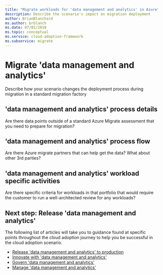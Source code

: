 ```yaml
---
title: "Migrate workloads for 'data management and analytics' in Azure"
description: Describe the scenario's impact on migration deployment
author: BrianBlanchard
ms.author: brblanch
ms.date: 07/01/2010
ms.topic: conceptual
ms.service: cloud-adoption-framework
ms.subservice: migrate
---
```


# Migrate 'data management and analytics'

Describe how your scenario changes the deployment process during migration in a standard migration factory

## 'data management and analytics' process details

Are there data points outside of a standard Azure Migrate assessment that you need to prepare for migration?

## 'data management and analytics' process flow

Are there Azure migrate partners that can help get the data? What about other 3rd parties?

## 'data management and analytics' workload specific activities

Are there specific criteria for workloads in that portfolio that would require the customer to run a well-architected review for any workloads?

## Next step: Release 'data management and analytics'

The following list of articles will take you to guidance found at specific points throughout the cloud adoption journey to help you be successful in the cloud adoption scenario.

- [Release 'data management and analytics' to production](./migrate-release.md)
- [Innovate with 'data management and analytics'](./innovate.md)
- [Govern 'data management and analytics'](./govern.md)
- [Manage 'data management and analytics'](./manage.md)
